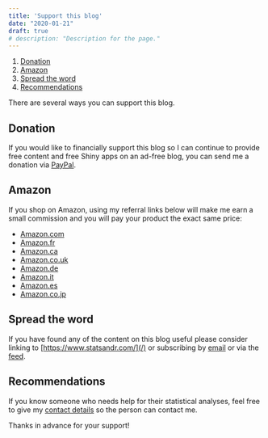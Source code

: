 ```yaml
---
title: 'Support this blog'
date: "2020-01-21"
draft: true
# description: "Description for the page."
---
```


1. [Donation](#donation)
1. [Amazon](#amazon)
1. [Spread the word](#spread)
1. [Recommendations](#recommendations)

There are several ways you can support this blog.

<a name="donation"></a>
## Donation

If you would like to financially support this blog so I can continue to provide free content and free Shiny apps on an ad-free blog, you can send me a donation via [PayPal](https://www.paypal.me/AntoineSoetewey).

<a name="amazon"></a>
## Amazon

If you shop on Amazon, using my referral links below will make me earn a small commission and you will pay your product the exact same price:

* [Amazon.com](https://www.amazon.com/?&_encoding=UTF8&tag=antoinesoetew-20&linkCode=ur2&linkId=79b67fd0f51f7e10560f075559d95402&camp=1789&creative=9325)
* [Amazon.fr](https://www.amazon.fr/?&_encoding=UTF8&tag=antoinesoetew-21&linkCode=ur2&linkId=5a59e641a582bf3955cbd1fde289b9eb&camp=1642&creative=6746)
* [Amazon.ca](https://www.amazon.ca/?&_encoding=UTF8&tag=antoinesoet04-20&linkCode=ur2&linkId=8c91b226d8014358d95429483bf2b829&camp=15121&creative=330641)
* [Amazon.co.uk](https://www.amazon.co.uk/?&_encoding=UTF8&tag=antoinesoet0e-21&linkCode=ur2&linkId=3d7d11490f9a29314f6ab787e8532cc3&camp=1634&creative=6738)
* [Amazon.de](https://www.amazon.de/?&_encoding=UTF8&tag=antoinesoet0a-21&linkCode=ur2&linkId=76b439299ff165ff310003ccac2185c2&camp=1638&creative=6742)
* [Amazon.it](https://www.amazon.it/?&_encoding=UTF8&tag=antoinesoet0c-21&linkCode=ur2&linkId=011a566778c8c0c02ba0432517697e29&camp=3414&creative=21718)
* [Amazon.es](https://www.amazon.es/?&_encoding=UTF8&tag=antoinesoet0f-21&linkCode=ur2&linkId=46ef6b4438a919d3b964d66f6587c26b&camp=3638&creative=24630)
* [Amazon.co.jp](https://www.amazon.co.jp/?&_encoding=UTF8&tag=antoinesoet03-22&linkCode=ur2&linkId=f0cbe2e2f517cf8ad99139cbed339a05&camp=247&creative=1211)

<a name="spread"></a>
## Spread the word

If you have found any of the content on this blog useful please consider linking to [https://www.statsandr.com/](/) or subscribing by [email](/subscribe/) or via the [feed](/index.xml).

<a name="recommendations"></a>
## Recommendations

If you know someone who needs help for their statistical analyses, feel free to give my [contact details](/contact/) so the person can contact me.

Thanks in advance for your support!

